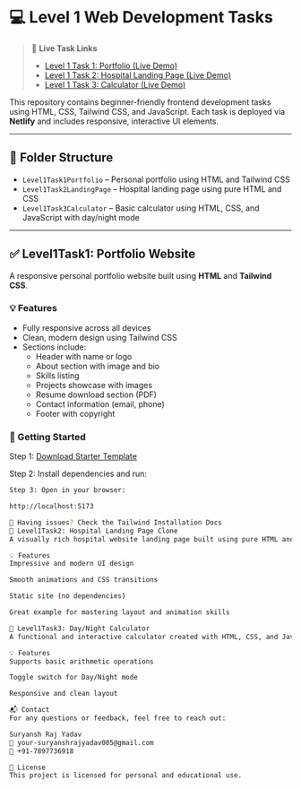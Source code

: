 # 💻 Level 1 Web Development Tasks

> 🚀 **Live Task Links**  
> - [Level 1 Task 1: Portfolio (Live Demo)](https://suryanshrajyadavportfolios.netlify.app/)  
> - [Level 1 Task 2: Hospital Landing Page (Live Demo)](https://hospitalview.netlify.app/)  
> - [Level 1 Task 3: Calculator (Live Demo)](https://calculatorsry.netlify.app/)  

This repository contains beginner-friendly frontend development tasks using HTML, CSS, Tailwind CSS, and JavaScript. Each task is deployed via **Netlify** and includes responsive, interactive UI elements.

---

## 📁 Folder Structure

- `Level1Task1Portfolio` – Personal portfolio using HTML and Tailwind CSS
- `Level1Task2LandingPage` – Hospital landing page using pure HTML and CSS
- `Level1Task3Calculator` – Basic calculator using HTML, CSS, and JavaScript with day/night mode

---

## ✅ Level1Task1: Portfolio Website

A responsive personal portfolio website built using **HTML** and **Tailwind CSS**.

### 💡 Features

- Fully responsive across all devices
- Clean, modern design using Tailwind CSS
- Sections include:
  - Header with name or logo
  - About section with image and bio
  - Skills listing
  - Projects showcase with images
  - Resume download section (PDF)
  - Contact information (email, phone)
  - Footer with copyright

### 🚀 Getting Started

Step 1: [Download Starter Template](https://github.com/SRY-8055/CodeSoft.git)

Step 2: Install dependencies and run:

```bash
Step 3: Open in your browser:

http://localhost:5173

📖 Having issues? Check the Tailwind Installation Docs
🏥 Level1Task2: Hospital Landing Page Clone
A visually rich hospital website landing page built using pure HTML and CSS.

💡 Features
Impressive and modern UI design

Smooth animations and CSS transitions

Static site (no dependencies)

Great example for mastering layout and animation skills

🧮 Level1Task3: Day/Night Calculator
A functional and interactive calculator created with HTML, CSS, and JavaScript.

💡 Features
Supports basic arithmetic operations

Toggle switch for Day/Night mode

Responsive and clean layout

📬 Contact
For any questions or feedback, feel free to reach out:

Suryansh Raj Yadav
📧 your-suryanshrajyadav005@gmail.com
📱 +91-7897736918

📝 License
This project is licensed for personal and educational use.
